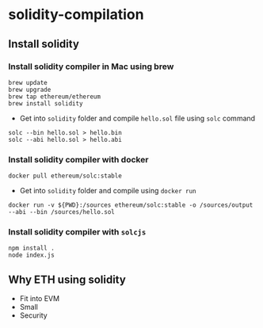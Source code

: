 # solidity-compilation

## Install solidity 
### Install solidity compiler in Mac using brew
```
brew update
brew upgrade
brew tap ethereum/ethereum
brew install solidity
```

* Get into `solidity` folder and compile `hello.sol` file using `solc` command
```
solc --bin hello.sol > hello.bin
solc --abi hello.sol > hello.abi
```

### Install solidity compiler with docker
```
docker pull ethereum/solc:stable
```

* Get into `solidity` folder and compile using `docker run`
```
docker run -v ${PWD}:/sources ethereum/solc:stable -o /sources/output --abi --bin /sources/hello.sol
```

### Install solidity compiler with `solcjs`
```
npm install .
node index.js
```


## Why ETH using solidity
* Fit into EVM
* Small
* Security

